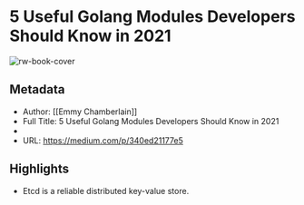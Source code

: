 # 5 Useful Golang Modules Developers Should Know in 2021

![rw-book-cover](https://readwise-assets.s3.amazonaws.com/static/images/article4.6bc1851654a0.png)

## Metadata
- Author: [[Emmy Chamberlain]]
- Full Title: 5 Useful Golang Modules Developers Should Know in 2021
- 
- URL: https://medium.com/p/340ed21177e5

## Highlights
- Etcd is a reliable distributed key-value store.
